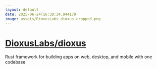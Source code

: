 ```yaml
---
layout: default
date: 2025-06-24T16:38:34.944179
image: assets/DioxusLabs_dioxus_cropped.png
---
```


# [DioxusLabs/dioxus](https://github.com/DioxusLabs/dioxus)

Rust framework for building apps on web, desktop, and mobile with one codebase
